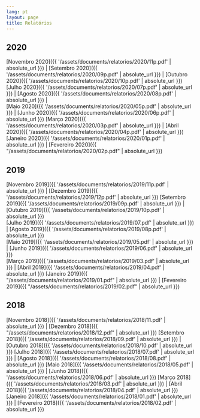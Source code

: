 ```yaml
---
lang: pt
layout: page
title: Relatórios
---
```

## 2020

[Novembro 2020]({{ '/assets/documents/relatorios/2020/11p.pdf' | absolute_url }}) | 
[Setembro 2020]({{ '/assets/documents/relatorios/2020/09p.pdf' | absolute_url }}) | [Outubro 2020]({{ '/assets/documents/relatorios/2020/10p.pdf' | absolute_url }})
[Julho 2020]({{ '/assets/documents/relatorios/2020/07p.pdf' | absolute_url }}) | [Agosto 2020]({{ '/assets/documents/relatorios/2020/08p.pdf' | absolute_url }}) |     
[Maio 2020]({{ '/assets/documents/relatorios/2020/05p.pdf' | absolute_url }}) | [Junho 2020]({{ '/assets/documents/relatorios/2020/06p.pdf' | absolute_url }}) 
[Março 2020]({{ '/assets/documents/relatorios/2020/03p.pdf' | absolute_url }}) |  [Abril 2020]({{ '/assets/documents/relatorios/2020/04p.pdf' | absolute_url }}) 
[Janeiro 2020]({{ '/assets/documents/relatorios/2020/01p.pdf' | absolute_url }}) | [Fevereiro 2020]({{ "/assets/documents/relatorios/2020/02p.pdf" | absolute_url }})


## 2019

[Novembro 2019]({{ '/assets/documents/relatorios/2019/11p.pdf' | absolute_url }}) |  [Dezembro 2019]({{ '/assets/documents/relatorios/2019/12p.pdf' | absolute_url }})
[Setembro 2019]({{ '/assets/documents/relatorios/2019/09p.pdf' | absolute_url }}) | [Outubro 2019]({{ '/assets/documents/relatorios/2019/10p.pdf' | absolute_url }})    
[Julho 2019]({{ '/assets/documents/relatorios/2019/07.pdf' | absolute_url }}) | [Agosto 2019]({{ '/assets/documents/relatorios/2019/08p.pdf' | absolute_url }})  
[Maio 2019]({{ '/assets/documents/relatorios/2019/05.pdf' | absolute_url }}) | [Junho 2019]({{ '/assets/documents/relatorios/2019/06.pdf' | absolute_url }})  
[Março 2019]({{ '/assets/documents/relatorios/2019/03.pdf' | absolute_url }}) | [Abril 2019]({{ '/assets/documents/relatorios/2019/04.pdf' | absolute_url }})
[Janeiro 2019]({{ "/assets/documents/relatorios/2019/01.pdf" | absolute_url }}) | [Fevereiro 2019]({{ "/assets/documents/relatorios/2019/02.pdf" | absolute_url }})

## 2018

[Novembro 2018]({{ '/assets/documents/relatorios/2018/11.pdf' | absolute_url }}) |  [Dezembro 2018]({{ "/assets/documents/relatorios/2018/12.pdf" | absolute_url }})
[Setembro 2018]({{ '/assets/documents/relatorios/2018/09.pdf' | absolute_url }})  | [Outubro 2018]({{ '/assets/documents/relatorios/2018/10.pdf' | absolute_url }})
[Julho 2018]({{ '/assets/documents/relatorios/2018/07.pdf' | absolute_url }})  | [Agosto 2018]({{ '/assets/documents/relatorios/2018/08.pdf' | absolute_url }})
[Maio 2018]({{ '/assets/documents/relatorios/2018/05.pdf' | absolute_url }})  | [Junho 2018]({{ '/assets/documents/relatorios/2018/06.pdf' | absolute_url }})
[Março 2018]({{ '/assets/documents/relatorios/2018/03.pdf' | absolute_url }})  | [Abril 2018]({{ '/assets/documents/relatorios/2018/04.pdf' | absolute_url }})
[Janeiro 2018]({{ '/assets/documents/relatorios/2018/01.pdf' | absolute_url }})  | [Fevereiro 2018]({{ '/assets/documents/relatorios/2018/02.pdf' | absolute_url }})
